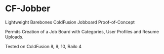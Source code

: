 # CF-Jobber
Lightweight Barebones ColdFusion Jobboard Proof-of-Concept

Permits Creation of a Job Board with Categories, User Profiles and Resume Uploads.

Tested on ColdFusion 8, 9, 10, Railo 4
